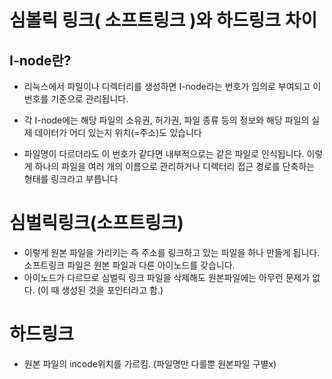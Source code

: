 # 심볼릭 링크( 소프트링크 )와 하드링크 차이

## I-node란?
 - 리눅스에서 파일이나 디렉터리를 생성하면 I-node라는 번호가 임의로 부여되고 이 번호를 기준으로 관리됩니다.
 
 -  각 I-node에는 해당 파일의 소유권, 허가권, 파일 종류 등의 정보와 해당 파일의 실제 데이터가 어디 있는지 위치(=주소)도 있습니다
 
 - 파일명이 다르더라도 이 번호가 같다면 내부적으로는 같은 파일로 인식됩니다. 이렇게 하나의 파일을 여러 개의 이름으로 관리하거나 디렉터리 접근 경로를 단축하는 형태를 링크라고 부릅니다


# 심벌릭링크(소프트링크)
 - 이렇게 원본 파일을 가리키는 즉 주소를 링크하고 있는 파일을 하나 만들게 됩니다. 소프트링크 파일은 원본 파일과 다른 아이노드를 갖습니다. 
 - 아이노드가 다르므로 심벌릭 링크 파일을 삭제해도 원본파일에는 아무런 문제가 없다. (이 때 생성된 것을 포인터라고 함.)

# 하드링크
 - 원본 파일의 incode위치를 가르킴. (파일명만 다를뿐 원본파일 구별x)

